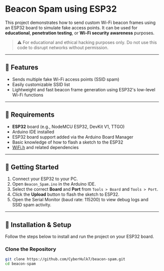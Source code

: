 # Beacon Spam using ESP32

This project demonstrates how to send custom Wi-Fi beacon frames using an ESP32 board to simulate fake access points. It can be used for **educational**, **penetration testing**, or **Wi-Fi security awareness** purposes.

> ⚠️ For educational and ethical hacking purposes only. Do not use this code to disrupt networks without permission.

---

## 🔧 Features

- Sends multiple fake Wi-Fi access points (SSID spam)
- Easily customizable SSID list
- Lightweight and fast beacon frame generation using ESP32's low-level Wi-Fi functions

---

## 🧰 Requirements

- **ESP32** board (e.g., NodeMCU ESP32, DevKit V1, TTGO)
- Arduino IDE installed
- ESP32 board support added via the Arduino Board Manager
- Basic knowledge of how to flash a sketch to the ESP32
- [WiFi.h](https://github.com/espressif/arduino-esp32) and related dependencies

---

## 🚀 Getting Started

1. Connect your ESP32 to your PC.
2. Open `Beacon_Spam.ino` in the Arduino IDE.
3. Select the correct **Board** and **Port** from `Tools > Board` and `Tools > Port`.
4. Click the **Upload** button to flash the sketch to ESP32.
5. Open the Serial Monitor (baud rate: 115200) to view debug logs and SSID spam activity.

---

## 🧪 Installation & Setup

Follow the steps below to install and run the project on your ESP32 board.

###  Clone the Repository

```bash
git clone https://github.com/CyberHulk7/beacon-spam.git
cd beacon-spam
